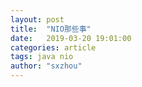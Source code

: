 ```yaml
---
layout: post
title:  "NIO那些事"
date:   2019-03-20 19:01:00
categories: article
tags: java nio
author: "sxzhou"
---
```

